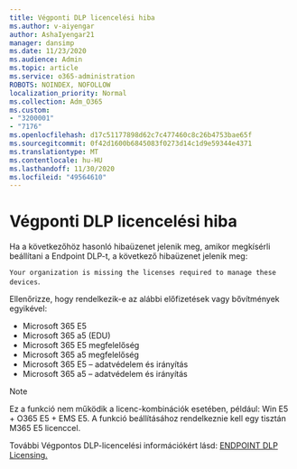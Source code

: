 ```yaml
---
title: Végponti DLP licencelési hiba
ms.author: v-aiyengar
author: AshaIyengar21
manager: dansimp
ms.date: 11/23/2020
ms.audience: Admin
ms.topic: article
ms.service: o365-administration
ROBOTS: NOINDEX, NOFOLLOW
localization_priority: Normal
ms.collection: Adm_O365
ms.custom:
- "3200001"
- "7176"
ms.openlocfilehash: d17c51177898d62c7c477460c8c26b4753bae65f
ms.sourcegitcommit: 0f42d1600b6845083f0273d14c1d9e59344e4371
ms.translationtype: MT
ms.contentlocale: hu-HU
ms.lasthandoff: 11/30/2020
ms.locfileid: "49564610"
---
```

# <a name="endpoint-dlp-licensing-error"></a>Végponti DLP licencelési hiba

Ha a következőhöz hasonló hibaüzenet jelenik meg, amikor megkísérli beállítani a Endpoint DLP-t, a következő hibaüzenet jelenik meg:

`Your organization is missing the licenses required to manage these devices`.

Ellenőrizze, hogy rendelkezik-e az alábbi előfizetések vagy bővítmények egyikével:

- Microsoft 365 E5
- Microsoft 365 a5 (EDU)
- Microsoft 365 E5 megfelelőség
- Microsoft 365 a5 megfelelőség
- Microsoft 365 E5 – adatvédelem és irányítás
- Microsoft 365 a5 – adatvédelem és irányítás

> [!NOTE]
> Ez a funkció nem működik a licenc-kombinációk esetében, például: Win E5 + O365 E5 + EMS E5. A funkció beállításához rendelkeznie kell egy tisztán M365 E5 licenccel.

További Végpontos DLP-licencelési információkért lásd: [ENDPOINT DLP Licensing.](https://docs.microsoft.com/microsoft-365/compliance/endpoint-dlp-getting-started#onboarding-devices-into-device-management)
